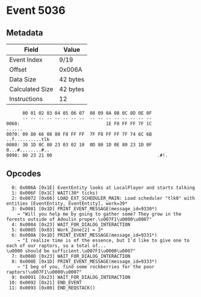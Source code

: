 # Event 5036

## Metadata

| Field           | Value    |
|-----------------|----------|
| Event Index     | 9/19     |
| Offset          | 0x006A   |
| Data Size       | 42 bytes |
| Calculated Size | 42 bytes |
| Instructions    | 12       |

```
      00 01 02 03 04 05 06 07  08 09 0A 0B 0C 0D 0E 0F
      -- -- -- -- -- -- -- --  -- -- -- -- -- -- -- --
0060:                                1E F0 FF FF 7F 1C            ......
0070: 09 80 66 08 80 F8 FF FF  7F F8 FF FF 7F 74 6C 6B  ..f..........tlk
0080: 30 1D 0C 80 23 03 02 10  0D 80 1D 0E 80 23 1D 0F  0...#........#..
0090: 80 23 21 00                                       .#!.            
```

## Opcodes

```
  0: 0x006A [0x1E] EventEntity looks at LocalPlayer and starts talking
  1: 0x006F [0x1C] WAIT(30* ticks)
  2: 0x0072 [0x66] LOAD_EXT_SCHEDULER_MAIN: Load scheduler "tlk0" with entities [EventEntity, EventEntity], work=39*
  3: 0x0081 [0x1D] PRINT_EVENT_MESSAGE(message_id=9330*)
    → "Will you help me by going to gather some? They grow in the forests outside of Adoulin proper.\u007F1\u0000\u0007"
  4: 0x0084 [0x23] WAIT_FOR_DIALOG_INTERACTION
  5: 0x0085 [0x03] Work_Zone[2] = 3*
  6: 0x008A [0x1D] PRINT_EVENT_MESSAGE(message_id=9331*)
    → "I realize time is of the essence, but I'd like to give one to each of our raptors, so a total of...
\u0000 should be sufficient.\u007F1\u0000\u0007"
  7: 0x008D [0x23] WAIT_FOR_DIALOG_INTERACTION
  8: 0x008E [0x1D] PRINT_EVENT_MESSAGE(message_id=9333*)
    → "I beg of you, find some rockberries for the poor raptors!\u007F1\u0000\u0007"
  9: 0x0091 [0x23] WAIT_FOR_DIALOG_INTERACTION
 10: 0x0092 [0x21] END_EVENT
 11: 0x0093 [0x00] END_REQSTACK()
```
